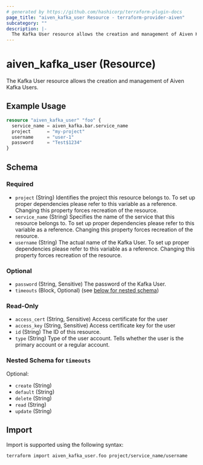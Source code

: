 ```yaml
---
# generated by https://github.com/hashicorp/terraform-plugin-docs
page_title: "aiven_kafka_user Resource - terraform-provider-aiven"
subcategory: ""
description: |-
  The Kafka User resource allows the creation and management of Aiven Kafka Users.
---
```


# aiven_kafka_user (Resource)

The Kafka User resource allows the creation and management of Aiven Kafka Users.

## Example Usage

```terraform
resource "aiven_kafka_user" "foo" {
  service_name = aiven_kafka.bar.service_name
  project      = "my-project"
  username     = "user-1"
  password     = "Test$1234"
}
```

<!-- schema generated by tfplugindocs -->
## Schema

### Required

- `project` (String) Identifies the project this resource belongs to. To set up proper dependencies please refer to this variable as a reference. Changing this property forces recreation of the resource.
- `service_name` (String) Specifies the name of the service that this resource belongs to. To set up proper dependencies please refer to this variable as a reference. Changing this property forces recreation of the resource.
- `username` (String) The actual name of the Kafka User. To set up proper dependencies please refer to this variable as a reference. Changing this property forces recreation of the resource.

### Optional

- `password` (String, Sensitive) The password of the Kafka User.
- `timeouts` (Block, Optional) (see [below for nested schema](#nestedblock--timeouts))

### Read-Only

- `access_cert` (String, Sensitive) Access certificate for the user
- `access_key` (String, Sensitive) Access certificate key for the user
- `id` (String) The ID of this resource.
- `type` (String) Type of the user account. Tells whether the user is the primary account or a regular account.

<a id="nestedblock--timeouts"></a>
### Nested Schema for `timeouts`

Optional:

- `create` (String)
- `default` (String)
- `delete` (String)
- `read` (String)
- `update` (String)

## Import

Import is supported using the following syntax:

```shell
terraform import aiven_kafka_user.foo project/service_name/username
```
